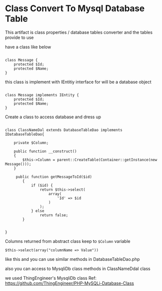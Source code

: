 

# Class Convert To Mysql Database Table

This artifact is class properties / database tables converter and the tables provide to use

have a class like below
<pre><code>
class Message {
    protected $Id;
    protected $Name;
}
</code></pre>

this class is implement with  IEntitiy interface for will be a database object 

<pre><code>
class Message implements IEntity {
    protected $Id;
    protected $Name;
}
</code></pre>

Create a class to access database and dress up

<pre><code>
class ClassNameDal extends DatabaseTableDao implements IDatabaseTableDao{

    private $Column;

    public function __construct()
    {
        $this->Column = parent::CreateTable(Container::getInstance(new Message()));
    }

     public function getMessageToId($id)
        {
            if ($id) {
                return $this->select(
                    array(
                        'Id' => $id
                    )
                );
            } else
                return false;
        }


}
</code></pre>
 Columns returned from abstract class keep to <code>$Column</code> variable



<pre><code>$this->select(array("columnName => Value")) </code></pre>

like this and you can use similar methods in DatabaseTableDao.php 

also you can access to MysqliDb class methods in ClassNameDdal class


we used ThingEngineer's MysqliDb class 
Ref: https://github.com/ThingEngineer/PHP-MySQLi-Database-Class



